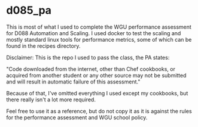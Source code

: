 # d085_pa

This is most of what I used to complete the WGU performance assessment for D088 Automation and Scaling.  I used docker to test the scaling and mostly standard linux tools for performance metrics, some of which can be found in the recipes directory.

Disclaimer:
This is the repo I used to pass the class, the PA states:

"Code downloaded from the internet, other than Chef cookbooks, or acquired from another student or any other source may not be submitted and will result in automatic failure of this assessment."

Because of that, I've omitted everything I used except my cookbooks, but there really isn't a lot more required.

Feel free to use it as a reference, but do not copy it as it is against the rules for the performance assessment and WGU school policy.


